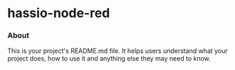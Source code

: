 hassio-node-red
===============

### About

This is your project's README.md file. It helps users understand what your
project does, how to use it and anything else they may need to know.